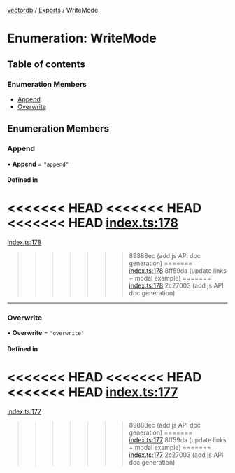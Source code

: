 [vectordb](../README.md) / [Exports](../modules.md) / WriteMode

# Enumeration: WriteMode

## Table of contents

### Enumeration Members

- [Append](WriteMode.md#append)
- [Overwrite](WriteMode.md#overwrite)

## Enumeration Members

### Append

• **Append** = ``"append"``

#### Defined in

<<<<<<< HEAD
<<<<<<< HEAD
<<<<<<< HEAD
[index.ts:178](https://github.com/lancedb/lancedb/blob/6d6e80b/node/src/index.ts#L178)
=======
[index.ts:178](https://github.com/lancedb/lancedb/blob/e234a3e/node/src/index.ts#L178)
>>>>>>> 89888ec (add js API doc generation)
=======
[index.ts:178](https://github.com/lancedb/lancedb/blob/6d6e80b/node/src/index.ts#L178)
>>>>>>> 8ff59da (update links + modal example)
=======
[index.ts:178](https://github.com/lancedb/lancedb/blob/e234a3e/node/src/index.ts#L178)
>>>>>>> 2c27003 (add js API doc generation)

___

### Overwrite

• **Overwrite** = ``"overwrite"``

#### Defined in

<<<<<<< HEAD
<<<<<<< HEAD
<<<<<<< HEAD
[index.ts:177](https://github.com/lancedb/lancedb/blob/6d6e80b/node/src/index.ts#L177)
=======
[index.ts:177](https://github.com/lancedb/lancedb/blob/e234a3e/node/src/index.ts#L177)
>>>>>>> 89888ec (add js API doc generation)
=======
[index.ts:177](https://github.com/lancedb/lancedb/blob/6d6e80b/node/src/index.ts#L177)
>>>>>>> 8ff59da (update links + modal example)
=======
[index.ts:177](https://github.com/lancedb/lancedb/blob/e234a3e/node/src/index.ts#L177)
>>>>>>> 2c27003 (add js API doc generation)
